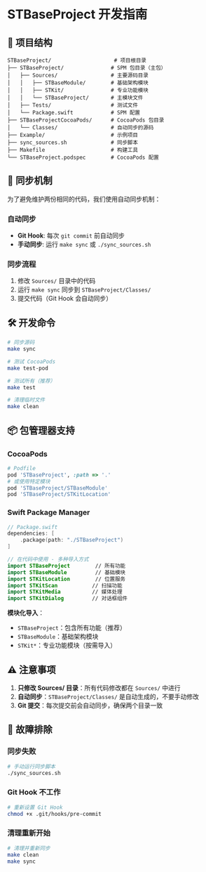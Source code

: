 # STBaseProject 开发指南

## 📁 项目结构

```
STBaseProject/                    # 项目根目录
├── STBaseProject/               # SPM 包目录（主包）
│   ├── Sources/                 # 主要源码目录
│   │   ├── STBaseModule/        # 基础架构模块
│   │   ├── STKit/               # 专业功能模块
│   │   └── STBaseProject/       # 主模块文件
│   ├── Tests/                   # 测试文件
│   └── Package.swift            # SPM 配置
├── STBaseProjectCocoaPods/      # CocoaPods 包目录
│   └── Classes/                 # 自动同步的源码
├── Example/                     # 示例项目
├── sync_sources.sh              # 同步脚本
├── Makefile                     # 构建工具
└── STBaseProject.podspec        # CocoaPods 配置
```

## 🔄 同步机制

为了避免维护两份相同的代码，我们使用自动同步机制：

### 自动同步
- **Git Hook**: 每次 `git commit` 前自动同步
- **手动同步**: 运行 `make sync` 或 `./sync_sources.sh`

### 同步流程
1. 修改 `Sources/` 目录中的代码
2. 运行 `make sync` 同步到 `STBaseProject/Classes/`
3. 提交代码（Git Hook 会自动同步）

## 🛠️ 开发命令

```bash
# 同步源码
make sync

# 测试 CocoaPods
make test-pod

# 测试所有（推荐）
make test

# 清理临时文件
make clean
```

## 📦 包管理器支持

### CocoaPods
```ruby
# Podfile
pod 'STBaseProject', :path => '.'
# 或使用特定模块
pod 'STBaseProject/STBaseModule'
pod 'STBaseProject/STKitLocation'
```

### Swift Package Manager
```swift
// Package.swift
dependencies: [
    .package(path: "./STBaseProject")
]

// 在代码中使用 - 多种导入方式
import STBaseProject        // 所有功能
import STBaseModule         // 基础模块
import STKitLocation        // 位置服务
import STKitScan           // 扫描功能
import STKitMedia          // 媒体处理
import STKitDialog         // 对话框组件
```

**模块化导入**：
- `STBaseProject`：包含所有功能（推荐）
- `STBaseModule`：基础架构模块
- `STKit*`：专业功能模块（按需导入）

## ⚠️ 注意事项

1. **只修改 Sources/ 目录**：所有代码修改都在 `Sources/` 中进行
2. **自动同步**：`STBaseProject/Classes/` 是自动生成的，不要手动修改
3. **Git 提交**：每次提交前会自动同步，确保两个目录一致

## 🔧 故障排除

### 同步失败
```bash
# 手动运行同步脚本
./sync_sources.sh
```

### Git Hook 不工作
```bash
# 重新设置 Git Hook
chmod +x .git/hooks/pre-commit
```

### 清理重新开始
```bash
# 清理并重新同步
make clean
make sync
```
